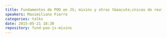 ```yaml
---
title: Fundamentos de POO en JS; mixins y otras t&eacute;cnicas de reutilizaci&oacute;n.
speakers: Maximiliano Fierro
categories: talks
date: 2015-05-21 18:30
repository: fund-poo-js-mixins
---
```


